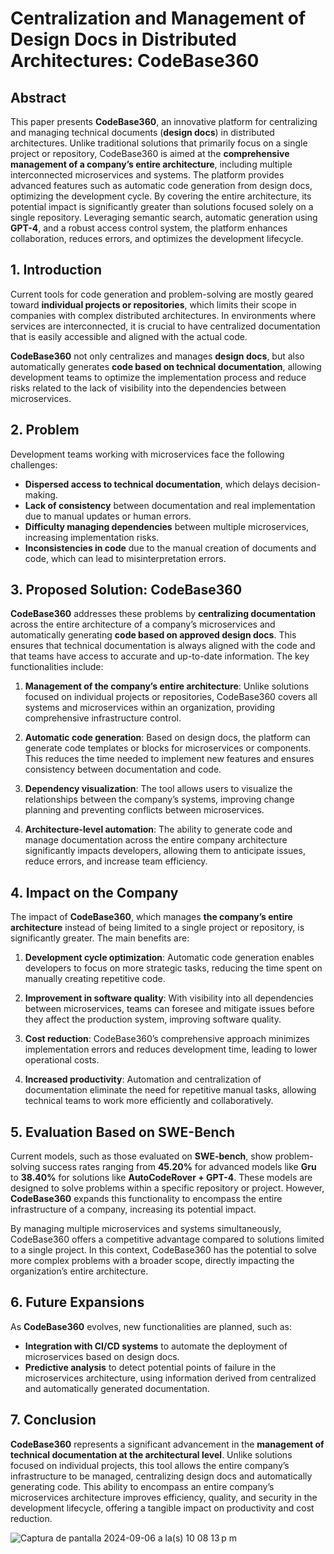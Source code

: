 # Centralization and Management of Design Docs in Distributed Architectures: CodeBase360

## Abstract

This paper presents **CodeBase360**, an innovative platform for centralizing and managing technical documents (**design docs**) in distributed architectures. Unlike traditional solutions that primarily focus on a single project or repository, CodeBase360 is aimed at the **comprehensive management of a company’s entire architecture**, including multiple interconnected microservices and systems. The platform provides advanced features such as automatic code generation from design docs, optimizing the development cycle. By covering the entire architecture, its potential impact is significantly greater than solutions focused solely on a single repository. Leveraging semantic search, automatic generation using **GPT-4**, and a robust access control system, the platform enhances collaboration, reduces errors, and optimizes the development lifecycle.

## 1. Introduction

Current tools for code generation and problem-solving are mostly geared toward **individual projects or repositories**, which limits their scope in companies with complex distributed architectures. In environments where services are interconnected, it is crucial to have centralized documentation that is easily accessible and aligned with the actual code.

**CodeBase360** not only centralizes and manages **design docs**, but also automatically generates **code based on technical documentation**, allowing development teams to optimize the implementation process and reduce risks related to the lack of visibility into the dependencies between microservices.

## 2. Problem

Development teams working with microservices face the following challenges:
- **Dispersed access to technical documentation**, which delays decision-making.
- **Lack of consistency** between documentation and real implementation due to manual updates or human errors.
- **Difficulty managing dependencies** between multiple microservices, increasing implementation risks.
- **Inconsistencies in code** due to the manual creation of documents and code, which can lead to misinterpretation errors.

## 3. Proposed Solution: CodeBase360

**CodeBase360** addresses these problems by **centralizing documentation** across the entire architecture of a company’s microservices and automatically generating **code based on approved design docs**. This ensures that technical documentation is always aligned with the code and that teams have access to accurate and up-to-date information. The key functionalities include:

1. **Management of the company’s entire architecture**: Unlike solutions focused on individual projects or repositories, CodeBase360 covers all systems and microservices within an organization, providing comprehensive infrastructure control.

2. **Automatic code generation**: Based on design docs, the platform can generate code templates or blocks for microservices or components. This reduces the time needed to implement new features and ensures consistency between documentation and code.

3. **Dependency visualization**: The tool allows users to visualize the relationships between the company’s systems, improving change planning and preventing conflicts between microservices.

4. **Architecture-level automation**: The ability to generate code and manage documentation across the entire company architecture significantly impacts developers, allowing them to anticipate issues, reduce errors, and increase team efficiency.

## 4. Impact on the Company

The impact of **CodeBase360**, which manages **the company’s entire architecture** instead of being limited to a single project or repository, is significantly greater. The main benefits are:

1. **Development cycle optimization**: Automatic code generation enables developers to focus on more strategic tasks, reducing the time spent on manually creating repetitive code.

2. **Improvement in software quality**: With visibility into all dependencies between microservices, teams can foresee and mitigate issues before they affect the production system, improving software quality.

3. **Cost reduction**: CodeBase360’s comprehensive approach minimizes implementation errors and reduces development time, leading to lower operational costs.

4. **Increased productivity**: Automation and centralization of documentation eliminate the need for repetitive manual tasks, allowing technical teams to work more efficiently and collaboratively.

## 5. Evaluation Based on SWE-Bench

Current models, such as those evaluated on **SWE-bench**, show problem-solving success rates ranging from **45.20%** for advanced models like **Gru** to **38.40%** for solutions like **AutoCodeRover + GPT-4**. These models are designed to solve problems within a specific repository or project. However, **CodeBase360** expands this functionality to encompass the entire infrastructure of a company, increasing its potential impact.

By managing multiple microservices and systems simultaneously, CodeBase360 offers a competitive advantage compared to solutions limited to a single project. In this context, CodeBase360 has the potential to solve more complex problems with a broader scope, directly impacting the organization’s entire architecture.

## 6. Future Expansions

As **CodeBase360** evolves, new functionalities are planned, such as:
- **Integration with CI/CD systems** to automate the deployment of microservices based on design docs.
- **Predictive analysis** to detect potential points of failure in the microservices architecture, using information derived from centralized and automatically generated documentation.
  
## 7. Conclusion

**CodeBase360** represents a significant advancement in the **management of technical documentation at the architectural level**. Unlike solutions focused on individual projects, this tool allows the entire company’s infrastructure to be managed, centralizing design docs and automatically generating code. This ability to encompass an entire company’s microservices architecture improves efficiency, quality, and security in the development lifecycle, offering a tangible impact on productivity and cost reduction.



![Captura de pantalla 2024-09-06 a la(s) 10 08 13 p m](https://github.com/user-attachments/assets/f3aeed34-bf9e-4199-99d4-f610ca7290ae)

